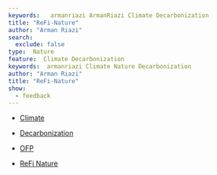 ```yaml
---
keywords:   armanriazi ArmanRiazi Climate Decarbonization
title: "ReFi-Nature"
author: "Arman Riazi"
search:
  exclude: false
type:  Nature
feature:  Climate Decarbonization
keywords:  armanriazi Climate Nature Decarbonization
author: "Arman Riazi"
title: "ReFi-Nature"
show:
  - feedback
---
```


- [Climate](./climate/climate.md)

- [Decarbonization](./decarbonization/decarbonization.md)

- [OFP](./ofp/ofp.md)

- [ReFi Nature](statistic_nature.md)